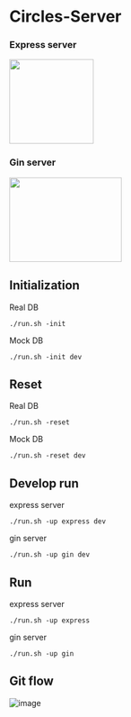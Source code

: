 # Circles-Server

### Express server 

<img src="https://user-images.githubusercontent.com/73640793/148229369-b9998d9b-b006-496d-8507-959334f2ff49.png"  width="150" height="150"/>


### Gin server 
<img src="https://user-images.githubusercontent.com/73640793/148229439-b14b54f4-388e-4692-9409-8ef6563823f8.png"  width="200" height="150"/>


## Initialization

Real DB
```
./run.sh -init
```
Mock DB
```
./run.sh -init dev
```
## Reset 
Real DB
```
./run.sh -reset
```
Mock DB
```
./run.sh -reset dev
```
## Develop run
express server
```
./run.sh -up express dev
```
gin server
```
./run.sh -up gin dev
```

## Run

express server
```
./run.sh -up express 
```
gin server
```
./run.sh -up gin
```

## Git flow

![image](https://user-images.githubusercontent.com/73640793/148528857-6462a17f-990b-426b-9537-6562efd52237.png)
